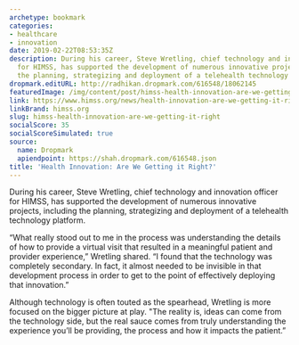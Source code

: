 ```yaml
---
archetype: bookmark
categories:
- healthcare
- innovation
date: 2019-02-22T08:53:35Z
description: During his career, Steve Wretling, chief technology and innovation officer
  for HIMSS, has supported the development of numerous innovative projects, including
  the planning, strategizing and deployment of a telehealth technology platform.
dropmark.editURL: http://radhikan.dropmark.com/616548/18062145
featuredImage: /img/content/post/himss-health-innovation-are-we-getting-it-right.jpg
link: https://www.himss.org/news/health-innovation-are-we-getting-it-right
linkBrand: himss.org
slug: himss-health-innovation-are-we-getting-it-right
socialScore: 35
socialScoreSimulated: true
source:
  name: Dropmark
  apiendpoint: https://shah.dropmark.com/616548.json
title: 'Health Innovation: Are We Getting it Right?'
---
```

During his career, Steve Wretling, chief technology and innovation officer for HIMSS, has supported the development of numerous innovative projects, including the planning, strategizing and deployment of a telehealth technology platform.

“What really stood out to me in the process was understanding the details of how to provide a virtual visit that resulted in a meaningful patient and provider experience,” Wretling shared. “I found that the technology was completely secondary. In fact, it almost needed to be invisible in that development process in order to get to the point of effectively deploying that innovation.”

Although technology is often touted as the spearhead, Wretling is more focused on the bigger picture at play. "The reality is, ideas can come from the technology side, but the real sauce comes from truly understanding the experience you’ll be providing, the process and how it impacts the patient.”

